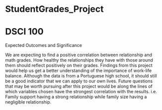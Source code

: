 # StudentGrades_Project
# DSCI 100






Expected Outcomes and Significance

We are expecting to find a positive correlation between relationship and math grades. How healthy the relationships they have with those around them should reflect positively on their grades. Findings from this project would help us get a better understanding of the importance of work-life balance. Although the data is from a Portuguese high school, it should still be a good indicator that we can apply to our own lives. Future questions that may be worth pursuing after this project would be along the lines of which variables chosen have the strongest correlation with the results. i.e. Family support having a strong relationship while family size having a negligible relationship. 
